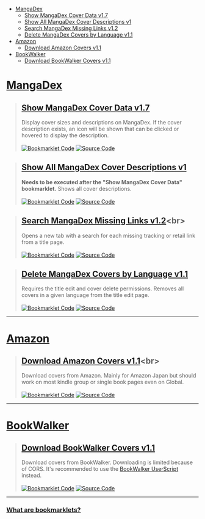 [Bookmarklet Code]: https://img.shields.io/badge/Bookmarklet%20Code-b5e853?style=for-the-badge
[Source Code]: https://img.shields.io/badge/Source%20Code-3c3c3c?style=for-the-badge

- [MangaDex](#mangadex)
	- [Show MangaDex Cover Data v1.7](#show-mangadex-cover-data-v17)
	- [Show All MangaDex Cover Descriptions v1](#show-all-mangadex-cover-descriptions-v1)
	- [Search MangaDex Missing Links v1.2](#search-mangadex-missing-links-v12)
	- [Delete MangaDex Covers by Language v1.1](#delete-mangadex-covers-by-language-v11)
- [Amazon](#amazon)
	- [Download Amazon Covers v1.1](#download-amazon-covers-v11)
- [BookWalker](#bookwalker)
	- [Download BookWalker Covers v1.1](#download-bookwalker-covers-v11)

# [MangaDex](https://mangadex.org)
> ## [Show MangaDex Cover Data v1.7](javascript:void%20function(){function%20t(t,e,r=0){const%20o=t.match(e);if(o%26%26o[r])return%20o[r]}function%20e(t,e=100){const%20r=[...t],o=[];for(;r.length;)o.push(r.splice(0,e));return%20o}(function(){if(!/mangadex\..*/.test(window.location.hostname))return;const%20r=[],o={},s={},n={manga:[],cover:[]};if(document.querySelectorAll(%22img,%20div%22).forEach((e=%3E{const%20n=e.src||e.style.getPropertyValue(%22background-image%22);if(!/\/covers\/+[-0-9a-f]{20,}\/+[-0-9a-f]{20,}[^/]+(%3F:[%3F%23].*)%3F$/.test(n))return;const%20a=t(n,/[-0-9a-f]{20,}/),i=t(n,/([-0-9a-f]{20,}\.[^/.]*)\.[0-9]+\.[^/.%3F%23]*([%3F%23].*)%3F$/,1)||t(n,/[-0-9a-f]{20,}\.[^/.]*%3F$/);if(!a||!i)return;const%20c=t=%3E{t[a]||(t[a]=[]),t[a].includes(i)||t[a].push(i)};%22executed%22!==e.getAttribute(%22cover-data-bookmarklet%22)%3F(r.push(e),e.setAttribute(%22cover-data-bookmarklet%22,%22executed%22),c(o)):c(s)})),Object.keys(o).length%3C=0)return%20document.querySelector('[cover-data-bookmarklet=%22executed%22]')%3Falert(%22No%20new%20covers%20were%20found%20on%20this%20page%20since%20the%20last%20time%20this%20bookmarklet%20was%20executed!%22):alert(%22No%20covers%20are%20found%20on%20this%20page!%22);for(const%20t%20in%20o){const%20e=s[t]%3Fs[t].length:0;o[t].length+e%3E1%3Fn.cover.push(t):n.manga.push(t)}function%20a(t,e,r=0){return%20new%20Promise(((o,s)=%3E{const%20n=%22cover%22===e,a=t.map((t=%3En%3F`manga[]=${t}`:`ids[]=${t}`)).join(%22%26%22);let%20i=`https://api.mangadex.org/${e}%3F${a}%26includes[]=cover_art%26limit=100%26contentRating[]=safe%26contentRating[]=suggestive%26contentRating[]=erotica%26contentRating[]=pornographic%26offset=${r}`;if(n%26%26(i=`https://api.mangadex.org/${e}%3Forder[volume]=asc%26${a}%26limit=100%26offset=${r}`),r%3E1e3)return%20s(new%20Error(`Offset%20is%20bigger%20than%201000:\n%20${i}`));fetch(i).then((t=%3E{o(t.json())})).catch(s)}))}(function(){const%20t=[];return%20new%20Promise(((r,o)=%3E{(async%20function(){for(const%20r%20in%20n){const%20o=%22cover%22===r,s=e(n[r]);for(const%20e%20in%20s){const%20n=s[e],i=await%20a(n,r);if(o){t.push(...i.data);for(let%20e=i.limit;e%3Ci.total;e+=i.limit){const%20o=await%20a(n,r,e);t.push(...o.data)}}else%20i.data.forEach((e=%3E{const%20r=e.relationships.find((t=%3E%22cover_art%22===t.type));r%26%26(r.relationships=[{type:e.type,id:e.id}],t.push(r))}))}}return%20t})().then(r).catch(o)}))})().then((t=%3E{r.forEach((e=%3E{const%20r=e.src||e.style.getPropertyValue(%22background-image%22);t.forEach((t=%3E{const%20o=t.relationships.find((t=%3E%22manga%22===t.type));if(o%26%26new%20RegExp(`${o.id}/${t.attributes.fileName}`).test(r)){const%20r=new%20Image;r.src=`https://mangadex.org/covers/${o.id}/${t.attributes.fileName}`,r.onload=()=%3E{const%20o=document.createElement(%22span%22),s=document.createElement(%22span%22);if(t.attributes.description){o.setAttribute(%22title%22,t.attributes.description),o.style.setProperty(%22position%22,%22absolute%22);const%20e=document.createElementNS(%22http://www.w3.org/2000/svg%22,%22svg%22);e.classList.add(%22cover-data-bookmarklet-show-description%22),e.setAttribute(%22fill%22,%22none%22),e.setAttribute(%22viewBox%22,%220%200%2024%2024%22),e.setAttribute(%22stroke-width%22,%221.5%22),e.setAttribute(%22stroke%22,%22currentColor%22),e.style.setProperty(%22width%22,%221.5rem%22),e.style.setProperty(%22height%22,%221.5rem%22);const%20r=document.createElementNS(%22http://www.w3.org/2000/svg%22,%22path%22);r.setAttribute(%22stroke-linecap%22,%22round%22),r.setAttribute(%22stroke-linejoin%22,%22round%22),r.setAttribute(%22d%22,%22M11.25%2011.25l.041-.02a.75.75%200%20011.063.852l-.708%202.836a.75.75%200%20001.063.853l.041-.021M21%2012a9%209%200%2011-18%200%209%209%200%200118%200zm-9-3.75h.008v.008H12V8.25z%22),e.appendChild(r),e.addEventListener(%22click%22,(t=%3E{t.stopPropagation(),t.preventDefault(),s.style.setProperty(%22display%22,%22flex%22)})),o.appendChild(e);const%20n=document.createElement(%22span%22);n.innerText=t.attributes.description,n.style.setProperty(%22max-height%22,%22100%25%22),n.style.setProperty(%22margin%22,%221rem%22),n.style.setProperty(%22text-align%22,%22center%22),s.style.setProperty(%22position%22,%22absolute%22),s.style.setProperty(%22width%22,%22100%25%22),s.style.setProperty(%22height%22,%22100%25%22),s.style.setProperty(%22overflow-y%22,%22auto%22),s.style.setProperty(%22display%22,%22none%22),s.style.setProperty(%22align-items%22,%22center%22),s.style.setProperty(%22justify-content%22,%22center%22),s.style.setProperty(%22background-color%22,%22var(--md-accent)%22),s.addEventListener(%22click%22,(t=%3E{t.stopPropagation(),t.preventDefault(),s.style.setProperty(%22display%22,%22none%22)})),s.appendChild(n)}const%20n=document.createElement(%22span%22),a=`${r.width}x${r.height}`;if(n.innerText=a,n.setAttribute(%22title%22,a),n.style.setProperty(%22position%22,%22absolute%22),n.style.setProperty(%22top%22,%220%22),e%20instanceof%20HTMLImageElement){if(n.style.setProperty(%22padding%22,%220.5rem%200.5rem%201rem%22),n.style.setProperty(%22color%22,%22%23fff%22),n.style.setProperty(%22left%22,%220%22),n.style.setProperty(%22width%22,%22100%25%22),n.style.setProperty(%22background%22,%22linear-gradient(0deg,transparent,rgba(0,0,0,0.8))%22),n.style.setProperty(%22border-top-right-radius%22,%220.25rem%22),n.style.setProperty(%22border-top-left-radius%22,%220.25rem%22),!e.parentElement)return;if(e.parentElement.appendChild(n),!t.attributes.description)return;return%20o.style.setProperty(%22top%22,%220%22),o.style.setProperty(%22right%22,%220%22),o.style.setProperty(%22padding%22,%220.5rem%200.5rem%201rem%22),o.style.setProperty(%22color%22,%22%23fff%22),s.style.setProperty(%22border-radius%22,%220.25rem%22),void%20e.parentElement.append(o,s)}n.style.setProperty(%22padding%22,%220%200.4rem%200.1rem%22),n.style.setProperty(%22background-color%22,%22var(--md-accent)%22),n.style.setProperty(%22border-bottom-left-radius%22,%224px%22),n.style.setProperty(%22border-bottom-right-radius%22,%224px%22),e.appendChild(n),t.attributes.description%26%26(o.style.setProperty(%22bottom%22,%220%22),o.style.setProperty(%22left%22,%220%22),o.style.setProperty(%22padding%22,%220.1rem%22),o.style.setProperty(%22background-color%22,%22var(--md-accent)%22),o.style.setProperty(%22border-top-right-radius%22,%224px%22),e.append(o,s))}}}))}))})).catch((t=%3E{console.error(t),alert(%22Failed%20to%20fetch%20cover%20data!%22)}))})();}();)<br>
> Display cover sizes and descriptions on MangaDex. If the cover description exists, an icon will be shown that can be clicked or hovered to display the description.<br><br>
> [![Bookmarklet Code]](https://github.com/rRoler/bookmarklets/blob/main/dist/mangadex/show_cover_data.min.js) [![Source Code]](https://github.com/rRoler/bookmarklets/blob/main/src/mangadex/show_cover_data.ts)

> ## [Show All MangaDex Cover Descriptions v1](javascript:void%20function(){(function(){if(!/mangadex\..*/.test(window.location.hostname))return;document.querySelectorAll(%22.cover-data-bookmarklet-show-description%22).forEach((e=%3Ee.dispatchEvent(new%20MouseEvent(%22click%22))))})();}();)<br>
> **Needs to be executed after the "Show MangaDex Cover Data" bookmarklet.** Shows all cover descriptions.<br><br>
> [![Bookmarklet Code]](https://github.com/rRoler/bookmarklets/blob/main/dist/mangadex/show_all_cover_descriptions.min.js) [![Source Code]](https://github.com/rRoler/bookmarklets/blob/main/src/mangadex/show_all_cover_descriptions.ts)

> ## [Search MangaDex Missing Links v1.2](javascript:void%20function(){function%20t(t,a,e=0){const%20n=t.match(a);if(n%26%26n[e])return%20n[e]}(function(){if(!/mangadex\..*/.test(window.location.hostname))return;const%20a={al:%22https://anilist.co/search/manga%3Fsearch=%22,ap:%22https://www.anime-planet.com/manga/all%3Fname=%22,bw:%22https://bookwalker.jp/search/%3Fqcat=2%26word=%22,kt:%22https://kitsu.io/manga%3Fsubtype=manga%26text=%22,mu:%22https://www.mangaupdates.com/search.html%3Fsearch=%22,nu:%22https://www.novelupdates.com/%3Fs=%22,amz:%22https://www.amazon.co.jp/s%3Frh=n:466280%26k=%22,cdj:%22https://www.cdjapan.co.jp/searchuni%3Fterm.media_format=BOOK%26q=%22,ebj:%22https://ebookjapan.yahoo.co.jp/search/%3Fkeyword=%22,mal:%22https://myanimelist.net/manga.php%3Fq=%22};if(/\/create\/title/.test(window.location.pathname)){const%20t=prompt(%22Enter%20a%20title%20to%20search%20for%22);if(!t)return;for(const%20e%20in%20a)window.open(a[e]+t,%22_blank%22,%22noopener,noreferrer%22);return}const%20e=t(window.location.pathname,/\/title\/+([-0-9a-f]{20,})/,1)||t(window.location.pathname,/\/title\/edit\/+([-0-9a-f]{20,})/,1),n=t(window.location.href,/\/draft\/+([-0-9a-f]{20,})/,1)||t(window.location.href,/\/draft\/+([-0-9a-f]{20,})\/edit/,1)||t(window.location.href,/\/title\/+([-0-9a-f]{20,})\%3Fdraft=true/,1)||t(window.location.href,/\/title\/edit\/+([-0-9a-f]{20,})\%3Fdraft=true/,1),o=n||e;if(!o)return%20alert(%22This%20is%20not%20a%20title%20page!%22);const%20r=t=%3E{const%20a=localStorage.getItem(t);if(a)return%20JSON.parse(a)},i=r(%22oidc.user:https://auth.mangadex.org/realms/mangadex:mangadex-frontend-stable%22)||r(%22oidc.user:https://auth.mangadex.org/realms/mangadex:mangadex-frontend-canary%22);fetch(`https://api.mangadex.org/manga${n%3F%22/draft/%22:%22/%22}${o}`,{headers:{Authorization:n%3F`${i.token_type}%20${i.access_token}`:%22%22}}).then((t=%3Et.json())).then((t=%3E{if(JSON.stringify(Object.keys(a))===JSON.stringify(Object.keys(t.data.attributes.links)))return%20alert(%22All%20links%20are%20already%20added!%22);const%20e=t.data.attributes.originalLanguage;let%20n;try{n=t.data.attributes.altTitles.find((t=%3Et[e]))}catch(t){console.debug(%22No%20alt%20titles%20found%22)}let%20o=n%3Fn[e]:t.data.attributes.title.en||%22%22;if(o=prompt(%22Enter%20a%20title%20to%20search%20for%22,o),o)for(const%20e%20in%20a)t.data.attributes.links[e]||window.open(a[e]+o,%22_blank%22,%22noopener,noreferrer%22)})).catch((t=%3E{console.error(t),alert(%22Failed%20to%20fetch%20title%20info!%22)}))})();}();)<br>
> Opens a new tab with a search for each missing tracking or retail link from a title page.<br><br>
> [![Bookmarklet Code]](https://github.com/rRoler/bookmarklets/blob/main/dist/mangadex/search_missing_links.min.js) [![Source Code]](https://github.com/rRoler/bookmarklets/blob/main/src/mangadex/search_missing_links.ts)

> ## [Delete MangaDex Covers by Language v1.1](javascript:void%20function(){(function(){if(!/mangadex\..*/.test(window.location.hostname))return;const%20e=prompt(%22Language%20name:%22,%22Japanese%22);if(!e)return;const%20n=[];document.querySelectorAll(%22div.page-sizer%22).forEach((t=%3E{const%20o=t.parentElement;if(!o)return;const%20l=o.querySelector(%22.close%22),r=o.querySelector(%22.placeholder-text.with-label%22);l%26%26r%26%26e.toLowerCase().replaceAll(%22%20%22,%22%22).includes(r.innerText.toLowerCase().replaceAll(%22%20%22,%22%22))%26%26(l.dispatchEvent(new%20MouseEvent(%22click%22)),n.push(t))})),n.length%3E0%3Fconsole.log(%22Deleted%20covers:%22,n):alert(%22No%20covers%20in%20given%20language%20found!%22)})();}();)<br>
> Requires the title edit and cover delete permissions. Removes all covers in a given language from the title edit page.<br><br>
> [![Bookmarklet Code]](https://github.com/rRoler/bookmarklets/blob/main/dist/mangadex/del_covers_by_lang.min.js) [![Source Code]](https://github.com/rRoler/bookmarklets/blob/main/src/mangadex/del_covers_by_lang.ts)

***
# [Amazon](https://www.amazon.com)
> ## [Download Amazon Covers v1.1](javascript:void%20function(){var%20e=Uint8Array,t=Uint16Array,n=Uint32Array,o=new%20e([0,0,0,0,0,0,0,0,1,1,1,1,2,2,2,2,3,3,3,3,4,4,4,4,5,5,5,5,0,0,0,0]),r=new%20e([0,0,0,0,1,1,2,2,3,3,4,4,5,5,6,6,7,7,8,8,9,9,10,10,11,11,12,12,13,13,0,0]),a=function(e,o){for(var%20r=new%20t(31),a=0;a%3C31;++a)r[a]=o+=1%3C%3Ce[a-1];var%20i=new%20n(r[30]);for(a=1;a%3C30;++a)for(var%20s=r[a];s%3Cr[a+1];++s)i[s]=s-r[a]%3C%3C5|a;return[r,i]},i=a(o,2),s=i[0],c=i[1];s[28]=258,c[258]=28,a(r,0);for(var%20l=new%20t(32768),f=0;f%3C32768;++f){var%20u=(43690%26f)%3E%3E%3E1|(21845%26f)%3C%3C1;u=(61680%26(u=(52428%26u)%3E%3E%3E2|(13107%26u)%3C%3C2))%3E%3E%3E4|(3855%26u)%3C%3C4,l[f]=((65280%26u)%3E%3E%3E8|(255%26u)%3C%3C8)%3E%3E%3E1}var%20d=new%20e(288);for(f=0;f%3C144;++f)d[f]=8;for(f=144;f%3C256;++f)d[f]=9;for(f=256;f%3C280;++f)d[f]=7;for(f=280;f%3C288;++f)d[f]=8;var%20h=new%20e(32);for(f=0;f%3C32;++f)h[f]=5;var%20p=[%22unexpected%20EOF%22,%22invalid%20block%20type%22,%22invalid%20length/literal%22,%22invalid%20distance%22,%22stream%20finished%22,%22no%20stream%20handler%22,,%22no%20callback%22,%22invalid%20UTF-8%20data%22,%22extra%20field%20too%20long%22,%22date%20not%20in%20range%201980-2099%22,%22filename%20too%20long%22,%22stream%20finishing%22,%22invalid%20zip%20data%22],v=function(e,t,n){var%20o=new%20Error(t||p[e]);if(o.code=e,Error.captureStackTrace%26%26Error.captureStackTrace(o,v),!n)throw%20o;return%20o},g=new%20e(0),w=function(){for(var%20e=new%20Int32Array(256),t=0;t%3C256;++t){for(var%20n=t,o=9;--o;)n=(1%26n%26%26-306674912)^n%3E%3E%3E1;e[t]=n}return%20e}(),m=function(e,t,n){for(;n;++t)e[t]=n,n%3E%3E%3E=8},y=%22undefined%22!=typeof%20TextEncoder%26%26new%20TextEncoder,b=%22undefined%22!=typeof%20TextDecoder%26%26new%20TextDecoder;try{b.decode(g,{stream:!0}),1}catch(e){}function%20E(o,r){if(r){for(var%20a=new%20e(o.length),i=0;i%3Co.length;++i)a[i]=o.charCodeAt(i);return%20a}if(y)return%20y.encode(o);var%20s=o.length,c=new%20e(o.length+(o.length%3E%3E1)),l=0,f=function(e){c[l++]=e};for(i=0;i%3Cs;++i){if(l+5%3Ec.length){var%20u=new%20e(l+8+(s-i%3C%3C1));u.set(c),c=u}var%20d=o.charCodeAt(i);d%3C128||r%3Ff(d):d%3C2048%3F(f(192|d%3E%3E6),f(128|63%26d)):d%3E55295%26%26d%3C57344%3F(f(240|(d=65536+(1047552%26d)|1023%26o.charCodeAt(++i))%3E%3E18),f(128|d%3E%3E12%2663),f(128|d%3E%3E6%2663),f(128|63%26d)):(f(224|d%3E%3E12),f(128|d%3E%3E6%2663),f(128|63%26d))}return%20function(o,r,a){(null==r||r%3C0)%26%26(r=0),(null==a||a%3Eo.length)%26%26(a=o.length);var%20i=new(2==o.BYTES_PER_ELEMENT%3Ft:4==o.BYTES_PER_ELEMENT%3Fn:e)(a-r);return%20i.set(o.subarray(r,a)),i}(c,0,l)}var%20A,T=function(e){var%20t=0;if(e)for(var%20n%20in%20e){var%20o=e[n].length;o%3E65535%26%26v(9),t+=o+4}return%20t},x=function(e,t,n,o,r,a,i,s){var%20c=o.length,l=n.extra,f=s%26%26s.length,u=T(l);m(e,t,null!=i%3F33639248:67324752),t+=4,null!=i%26%26(e[t++]=20,e[t++]=n.os),e[t]=20,t+=2,e[t++]=n.flag%3C%3C1|(a%3C0%26%268),e[t++]=r%26%268,e[t++]=255%26n.compression,e[t++]=n.compression%3E%3E8;var%20d=new%20Date(null==n.mtime%3FDate.now():n.mtime),h=d.getFullYear()-1980;if((h%3C0||h%3E119)%26%26v(10),m(e,t,h%3C%3C25|d.getMonth()+1%3C%3C21|d.getDate()%3C%3C16|d.getHours()%3C%3C11|d.getMinutes()%3C%3C5|d.getSeconds()%3E%3E%3E1),t+=4,-1!=a%26%26(m(e,t,n.crc),m(e,t+4,a%3C0%3F-a-2:a),m(e,t+8,n.size)),m(e,t+12,c),m(e,t+14,u),t+=16,null!=i%26%26(m(e,t,f),m(e,t+6,n.attrs),m(e,t+10,i),t+=14),e.set(o,t),t+=c,u)for(var%20p%20in%20l){var%20g=l[p],w=g.length;m(e,t,+p),m(e,t+2,w),e.set(g,t+4),t+=4+w}return%20f%26%26(e.set(s,t),t+=f),t},R=function(){function%20e(e){var%20t;this.filename=e,this.c=(t=-1,{p:function(e){for(var%20n=t,o=0;o%3Ce.length;++o)n=w[255%26n^e[o]]^n%3E%3E%3E8;t=n},d:function(){return~t}}),this.size=0,this.compression=0}return%20e.prototype.process=function(e,t){this.ondata(null,e,t)},e.prototype.push=function(e,t){this.ondata||v(5),this.c.p(e),this.size+=e.length,t%26%26(this.crc=this.c.d()),this.process(e,t||!1)},e}(),L=function(){function%20t(e){this.ondata=e,this.u=[],this.d=1}return%20t.prototype.add=function(t){var%20n=this;if(this.ondata||v(5),2%26this.d)this.ondata(v(4+8*(1%26this.d),0,1),null,!1);else{var%20o=E(t.filename),r=o.length,a=t.comment,i=a%26%26E(a),s=r!=t.filename.length||i%26%26a.length!=i.length,c=r+T(t.extra)+30;r%3E65535%26%26this.ondata(v(11,0,1),null,!1);var%20l=new%20e(c);x(l,0,t,o,s,-1);var%20f=[l],u=function(){for(var%20e=0,t=f;e%3Ct.length;e++){var%20o=t[e];n.ondata(null,o,!1)}f=[]},d=this.d;this.d=0;var%20h=this.u.length,p=function(e,t){var%20n={};for(var%20o%20in%20e)n[o]=e[o];for(var%20o%20in%20t)n[o]=t[o];return%20n}(t,{f:o,u:s,o:i,t:function(){t.terminate%26%26t.terminate()},r:function(){if(u(),d){var%20e=n.u[h+1];e%3Fe.r():n.d=1}d=1}}),g=0;t.ondata=function(o,r,a){if(o)n.ondata(o,r,a),n.terminate();else%20if(g+=r.length,f.push(r),a){var%20i=new%20e(16);m(i,0,134695760),m(i,4,t.crc),m(i,8,g),m(i,12,t.size),f.push(i),p.c=g,p.b=c+g+16,p.crc=t.crc,p.size=t.size,d%26%26p.r(),d=1}else%20d%26%26u()},this.u.push(p)}},t.prototype.end=function(){var%20e=this;2%26this.d%3Fthis.ondata(v(4+8*(1%26this.d),0,1),null,!0):(this.d%3Fthis.e():this.u.push({r:function(){1%26e.d%26%26(e.u.splice(-1,1),e.e())},t:function(){}}),this.d=3)},t.prototype.e=function(){for(var%20t=0,n=0,o=0,r=0,a=this.u;r%3Ca.length;r++){o+=46+(p=a[r]).f.length+T(p.extra)+(p.o%3Fp.o.length:0)}for(var%20i,s,c,l,f,u=new%20e(o+22),d=0,h=this.u;d%3Ch.length;d++){var%20p=h[d];x(u,t,p,p.f,p.u,-p.c-2,n,p.o),t+=46+p.f.length+T(p.extra)+(p.o%3Fp.o.length:0),n+=p.b}i=u,s=t,c=this.u.length,l=o,f=n,m(i,s,101010256),m(i,s+8,c),m(i,s+10,c),m(i,s+12,l),m(i,s+16,f),this.ondata(null,u,!0),this.d=2},t.prototype.terminate=function(){for(var%20e=0,t=this.u;e%3Ct.length;e++){t[e].t()}this.d=2},t}(),k=%22undefined%22!=typeof%20globalThis%3FglobalThis:%22undefined%22!=typeof%20window%3Fwindow:%22undefined%22!=typeof%20global%3Fglobal:%22undefined%22!=typeof%20self%3Fself:{},S={};A={get%20exports(){return%20S},set%20exports(e){S=e}},function(){function%20e(e,t){return%20void%200===t%3Ft={autoBom:!1}:%22object%22!=typeof%20t%26%26(console.warn(%22Deprecated:%20Expected%20third%20argument%20to%20be%20a%20object%22),t={autoBom:!t}),t.autoBom%26%26/^\s*(%3F:text\/\S*|application\/xml|\S*\/\S*\+xml)\s*;.*charset\s*=\s*utf-8/i.test(e.type)%3Fnew%20Blob([%22\ufeff%22,e],{type:e.type}):e}function%20t(e,t,n){var%20o=new%20XMLHttpRequest;o.open(%22GET%22,e),o.responseType=%22blob%22,o.onload=function(){i(o.response,t,n)},o.onerror=function(){console.error(%22could%20not%20download%20file%22)},o.send()}function%20n(e){var%20t=new%20XMLHttpRequest;t.open(%22HEAD%22,e,!1);try{t.send()}catch(e){}return%20200%3C=t.status%26%26299%3E=t.status}function%20o(e){try{e.dispatchEvent(new%20MouseEvent(%22click%22))}catch(n){var%20t=document.createEvent(%22MouseEvents%22);t.initMouseEvent(%22click%22,!0,!0,window,0,0,0,80,20,!1,!1,!1,!1,0,null),e.dispatchEvent(t)}}var%20r=%22object%22==typeof%20window%26%26window.window===window%3Fwindow:%22object%22==typeof%20self%26%26self.self===self%3Fself:%22object%22==typeof%20k%26%26k.global===k%3Fk:void%200,a=r.navigator%26%26/Macintosh/.test(navigator.userAgent)%26%26/AppleWebKit/.test(navigator.userAgent)%26%26!/Safari/.test(navigator.userAgent),i=r.saveAs||(%22object%22!=typeof%20window||window!==r%3Ffunction(){}:%22download%22in%20HTMLAnchorElement.prototype%26%26!a%3Ffunction(e,a,i){var%20s=r.URL||r.webkitURL,c=document.createElement(%22a%22);a=a||e.name||%22download%22,c.download=a,c.rel=%22noopener%22,%22string%22==typeof%20e%3F(c.href=e,c.origin===location.origin%3Fo(c):n(c.href)%3Ft(e,a,i):o(c,c.target=%22_blank%22)):(c.href=s.createObjectURL(e),setTimeout((function(){s.revokeObjectURL(c.href)}),4e4),setTimeout((function(){o(c)}),0))}:%22msSaveOrOpenBlob%22in%20navigator%3Ffunction(r,a,i){if(a=a||r.name||%22download%22,%22string%22!=typeof%20r)navigator.msSaveOrOpenBlob(e(r,i),a);else%20if(n(r))t(r,a,i);else{var%20s=document.createElement(%22a%22);s.href=r,s.target=%22_blank%22,setTimeout((function(){o(s)}))}}:function(e,n,o,i){if((i=i||open(%22%22,%22_blank%22))%26%26(i.document.title=i.document.body.innerText=%22downloading...%22),%22string%22==typeof%20e)return%20t(e,n,o);var%20s=%22application/octet-stream%22===e.type,c=/constructor/i.test(r.HTMLElement)||r.safari,l=/CriOS\/[\d]+/.test(navigator.userAgent);if((l||s%26%26c||a)%26%26%22undefined%22!=typeof%20FileReader){var%20f=new%20FileReader;f.onloadend=function(){var%20e=f.result;e=l%3Fe:e.replace(/^data:[^;]*;/,%22data:attachment/file;%22),i%3Fi.location.href=e:location=e,i=null},f.readAsDataURL(e)}else{var%20u=r.URL||r.webkitURL,d=u.createObjectURL(e);i%3Fi.location=d:location.href=d,i=null,setTimeout((function(){u.revokeObjectURL(d)}),4e4)}});r.saveAs=i.saveAs=i,A.exports=i}(),function(){if(!/www.amazon.*/.test(window.location.hostname))return;const%20e=document.querySelectorAll(%22.itemImageLink%22),t=e=%3Efunction(e,t,n=0){const%20o=e.match(t);if(o%26%26o[n])return%20o[n]}(e,/(%3F:[/dp]|$)([A-Z0-9]{10})/,1),n=e=%3E`https://${window.location.hostname}/images/P/${e}.01.MAIN._SCRM_.jpg`;if(e.length%3E0){const%20o=Array.from(e).map((e=%3Et(e.href)));return%20e.length%3E4%26%26confirm(%22Since%20you're%20downloading%20more%20than%204%20covers,%20would%20you%20like%20to%20zip%20them%3F%22)%3Ffunction(e){const%20t=[],o=new%20L(((e,n,o)=%3E{e%3Falert(%22Failed%20to%20zip%20covers!%22):t.push(n),o%26%26S.saveAs(new%20Blob(t,{type:%22application/zip%22}),%22covers.zip%22)}));let%20r=0;function%20a(e,t){return%20new%20Promise((n=%3E{const%20r=new%20FileReader;r.onload=e=%3E{if(!e.target)return;const%20r=new%20Uint8Array(e.target.result),a=new%20R(`${t}.jpg`);o.add(a),a.push(r,!0),n()},fetch(e).then((e=%3Ee.blob())).then((e=%3E{try{r.readAsArrayBuffer(e)}catch(e){console.error(%22Failed%20to%20zip%20cover!%22,e)}})).catch((e=%3Econsole.error(%22Failed%20to%20fetch%20cover!%22,e)))}))}e.forEach((async%20t=%3E{if(t){const%20e=n(t);await%20a(e,t)}++r,r%3E=e.length%26%26o.end()}))}(o):void%20r(o)}const%20o=t(window.location.href);if(!o)return%20alert(%22No%20covers%20found%20on%20this%20page!%22);function%20r(e){e.forEach((e=%3E{e%26%26S.saveAs(n(e),`${e}.jpg`)}))}r([o])}();}();)<br>
> Download covers from Amazon. Mainly for Amazon Japan but should work on most kindle group or single book pages even on Global.<br><br>
> [![Bookmarklet Code]](https://github.com/rRoler/bookmarklets/blob/main/dist/amazon/download_covers.min.js) [![Source Code]](https://github.com/rRoler/bookmarklets/blob/main/src/amazon/download_covers.ts)

***
# [BookWalker](https://bookwalker.jp)
> ## [Download BookWalker Covers v1.1](javascript:void%20function(){function%20e(e,t,o=0){const%20n=e.match(t);if(n%26%26n[o])return%20n[o]}var%20t,o=%22undefined%22!=typeof%20globalThis%3FglobalThis:%22undefined%22!=typeof%20window%3Fwindow:%22undefined%22!=typeof%20global%3Fglobal:%22undefined%22!=typeof%20self%3Fself:{},n={};t={get%20exports(){return%20n},set%20exports(e){n=e}},function(){function%20e(e,t){return%20void%200===t%3Ft={autoBom:!1}:%22object%22!=typeof%20t%26%26(console.warn(%22Deprecated:%20Expected%20third%20argument%20to%20be%20a%20object%22),t={autoBom:!t}),t.autoBom%26%26/^\s*(%3F:text\/\S*|application\/xml|\S*\/\S*\+xml)\s*;.*charset\s*=\s*utf-8/i.test(e.type)%3Fnew%20Blob([%22\ufeff%22,e],{type:e.type}):e}function%20n(e,t,o){var%20n=new%20XMLHttpRequest;n.open(%22GET%22,e),n.responseType=%22blob%22,n.onload=function(){c(n.response,t,o)},n.onerror=function(){console.error(%22could%20not%20download%20file%22)},n.send()}function%20a(e){var%20t=new%20XMLHttpRequest;t.open(%22HEAD%22,e,!1);try{t.send()}catch(e){}return%20200%3C=t.status%26%26299%3E=t.status}function%20r(e){try{e.dispatchEvent(new%20MouseEvent(%22click%22))}catch(o){var%20t=document.createEvent(%22MouseEvents%22);t.initMouseEvent(%22click%22,!0,!0,window,0,0,0,80,20,!1,!1,!1,!1,0,null),e.dispatchEvent(t)}}var%20i=%22object%22==typeof%20window%26%26window.window===window%3Fwindow:%22object%22==typeof%20self%26%26self.self===self%3Fself:%22object%22==typeof%20o%26%26o.global===o%3Fo:void%200,s=i.navigator%26%26/Macintosh/.test(navigator.userAgent)%26%26/AppleWebKit/.test(navigator.userAgent)%26%26!/Safari/.test(navigator.userAgent),c=i.saveAs||(%22object%22!=typeof%20window||window!==i%3Ffunction(){}:%22download%22in%20HTMLAnchorElement.prototype%26%26!s%3Ffunction(e,t,o){var%20s=i.URL||i.webkitURL,c=document.createElement(%22a%22);t=t||e.name||%22download%22,c.download=t,c.rel=%22noopener%22,%22string%22==typeof%20e%3F(c.href=e,c.origin===location.origin%3Fr(c):a(c.href)%3Fn(e,t,o):r(c,c.target=%22_blank%22)):(c.href=s.createObjectURL(e),setTimeout((function(){s.revokeObjectURL(c.href)}),4e4),setTimeout((function(){r(c)}),0))}:%22msSaveOrOpenBlob%22in%20navigator%3Ffunction(t,o,i){if(o=o||t.name||%22download%22,%22string%22!=typeof%20t)navigator.msSaveOrOpenBlob(e(t,i),o);else%20if(a(t))n(t,o,i);else{var%20s=document.createElement(%22a%22);s.href=t,s.target=%22_blank%22,setTimeout((function(){r(s)}))}}:function(e,t,o,a){if((a=a||open(%22%22,%22_blank%22))%26%26(a.document.title=a.document.body.innerText=%22downloading...%22),%22string%22==typeof%20e)return%20n(e,t,o);var%20r=%22application/octet-stream%22===e.type,c=/constructor/i.test(i.HTMLElement)||i.safari,l=/CriOS\/[\d]+/.test(navigator.userAgent);if((l||r%26%26c||s)%26%26%22undefined%22!=typeof%20FileReader){var%20u=new%20FileReader;u.onloadend=function(){var%20e=u.result;e=l%3Fe:e.replace(/^data:[^;]*;/,%22data:attachment/file;%22),a%3Fa.location.href=e:location=e,a=null},u.readAsDataURL(e)}else{var%20f=i.URL||i.webkitURL,d=f.createObjectURL(e);a%3Fa.location=d:location.href=d,a=null,setTimeout((function(){f.revokeObjectURL(d)}),4e4)}});i.saveAs=c.saveAs=c,t.exports=c}(),function(){if(!/bookwalker.jp/.test(window.location.hostname))return;let%20t=document.querySelectorAll(%22img.lazy%22);(/de([-0-9a-f]{20,}\/.*)%3F$/.test(window.location.pathname)||document.querySelector(%22%23js-episode-list%22))%26%26(t=document.querySelectorAll('meta[property=%22og:image%22]'));const%20o=Array.from(t).map((t=%3E(t=%3E{const%20o=e(t,/:\/\/[^/]*\/([0-9]+)\/[0-9a-zA-Z_]+(\.[^/.]*)$/,1)||e(t,/:\/\/[^/]*\/(\D+)([0-9]+)(\.[^/.]*)$/,2);if(o)return/:\/\/c.bookwalker.jp\/thumbnailImage_[0-9]+\.[^/.]*$/.test(t)%3FparseInt(o)-1:parseInt(o.split(%22%22).reverse().join(%22%22))-1})(t.getAttribute(%22data-original%22)||t.getAttribute(%22data-srcset%22)||t.src||t.content)));if(t.length%3E4%26%26!confirm(%22You%20are%20about%20to%20download%20more%20than%204%20covers!%22))return;(function(e){e.forEach((e=%3E{e%26%26n.saveAs((e=%3E`https://c.bookwalker.jp/coverImage_${e}.jpg`)(e),`${e}.jpg`)}))})(o)}();}();)<br>
> Download covers from BookWalker. Downloading is limited because of CORS. It's recommended to use the [BookWalker UserScript](https://github.com/rRoler/UserScripts/blob/master/Public/tampermonkey/bookwalker.js) instead.<br><br>
> [![Bookmarklet Code]](https://github.com/rRoler/bookmarklets/blob/main/dist/bookwalker/download_covers.min.js) [![Source Code]](https://github.com/rRoler/bookmarklets/blob/main/src/bookwalker/download_covers.ts)

***
### [What are bookmarklets?](https://en.wikipedia.org/wiki/Bookmarklet)